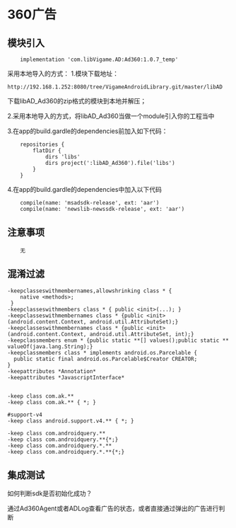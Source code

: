 # 360广告

## 模块引入
```text
    implementation 'com.libVigame.AD:Ad360:1.0.7_temp'
```

采用本地导入的方式：
1.模块下载地址：
```text
http://192.168.1.252:8080/tree/VigameAndroidLibrary.git/master/libAD
```
下载libAD_Ad360的zip格式的模块到本地并解压；

2.采用本地导入的方式，将libAD_Ad360当做一个module引入你的工程当中

3.在app的build.gardle的dependencies前加入如下代码：
```text
    repositories {
        flatDir {
            dirs 'libs'
            dirs project(':libAD_Ad360').file('libs')
        }
    }
```
4.在app的build.gardle的dependencies中加入以下代码
```text
    compile(name: 'msadsdk-release', ext: 'aar') 
	compile(name: 'newslib-newssdk-release', ext: 'aar')
```


## 注意事项

```text
    无
```

## 混淆过滤

```text
-keepclasseswithmembernames,allowshrinking class * {
    native <methods>;
 }
-keepclasseswithmembers class * { public <init>(...); }
-keepclasseswithmembernames class * {public <init>(android.content.Context, android.util.AttributeSet);}
-keepclasseswithmembernames class * {public <init>(android.content.Context, android.util.AttributeSet, int);}
-keepclassmembers enum * {public static **[] values();public static ** valueOf(java.lang.String);}
-keepclassmembers class * implements android.os.Parcelable {
  public static final android.os.Parcelable$Creator CREATOR;
}
-keepattributes *Annotation*
-keepattributes *JavascriptInterface*


-keep class com.ak.**
-keep class com.ak.** { *; }

#support-v4
-keep class android.support.v4.** { *; }

-keep class com.androidquery.**
-keep class com.androidquery.**{*;}
-keep class com.androidquery.*.**
-keep class com.androidquery.*.**{*;}
```

## 集成测试

如何判断sdk是否初始化成功？

通过Ad360Agent或者ADLog查看广告的状态，或者直接通过弹出的广告进行判断

